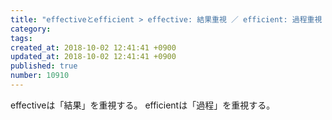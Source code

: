 ```yaml
---
title: "effectiveとefficient > effective: 結果重視 ／ efficient: 過程重視 2013-09-09"
category: 
tags: 
created_at: 2018-10-02 12:41:41 +0900
updated_at: 2018-10-02 12:41:41 +0900
published: true
number: 10910
---
```


effectiveは「結果」を重視する。
efficientは「過程」を重視する。
